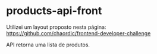 ﻿# products-api-front

Utilizei um layout proposto nesta página: https://github.com/chaordic/frontend-developer-challenge

API retorna uma lista de produtos.

